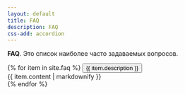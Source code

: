 ```yaml
---
layout: default
title: FAQ
description: FAQ
css-add: accordion
---
```


**FAQ**. Это список наиболее часто задаваемых вопросов.

<section class="faq">
	{% for item in site.faq %}
	  <button class="accordion">{{ item.description }}</button>
	  <div class="panel">
	    {{ item.content | markdownify }}
	  </div>
	{% endfor %}
</section>
